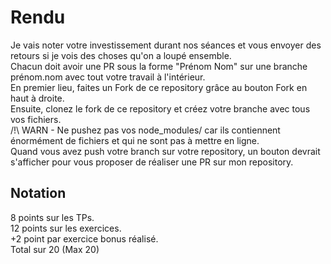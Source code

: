 # Rendu

Je vais noter votre investissement durant nos séances et vous envoyer des retours si je vois des choses qu'on a loupé ensemble.  
Chacun doit avoir une PR sous la forme "Prénom Nom" sur une branche prénom.nom avec tout votre travail à l'intérieur.  
En premier lieu, faites un Fork de ce repository grâce au bouton Fork en haut à droite.  
Ensuite, clonez le fork de ce repository et créez votre branche avec tous vos fichiers.  
/!\ WARN - Ne pushez pas vos node_modules/ car ils contiennent énormément de fichiers et qui ne sont pas à mettre en ligne.  
Quand vous avez push votre branch sur votre repository, un bouton devrait s'afficher pour vous proposer de réaliser une PR sur mon repository.  

## Notation
8 points sur les TPs.  
12 points sur les exercices.  
+2 point par exercice bonus réalisé.  
Total sur 20 (Max 20)
